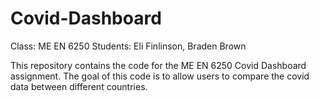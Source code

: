# Covid-Dashboard

Class: ME EN 6250
Students: Eli Finlinson, Braden Brown

This repository contains the code for the ME EN 6250 Covid Dashboard assignment. The goal of this code is to allow users to compare the covid data between different countries. 

